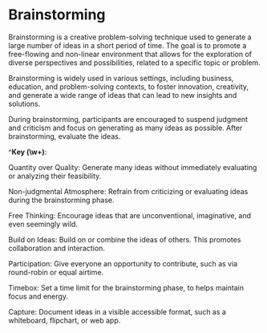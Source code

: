 # Brainstorming

Brainstorming is a creative problem-solving technique used to generate a large number of ideas in a short period of time. The goal is to promote a free-flowing and non-linear environment that allows for the exploration of diverse perspectives and possibilities, related to a specific topic or problem.

Brainstorming is widely used in various settings, including business, education, and problem-solving contexts, to foster innovation, creativity, and generate a wide range of ideas that can lead to new insights and solutions.

During brainstorming, participants are encouraged to suspend judgment and criticism and focus on generating as many ideas as possible. After brainstorming, evaluate the ideas.

^**Key (\w+)**:

Quantity over Quality: Generate many ideas without immediately evaluating or analyzing their feasibility.

Non-judgmental Atmosphere: Refrain from criticizing or evaluating ideas during the brainstorming phase.

Free Thinking: Encourage ideas that are unconventional, imaginative, and even seemingly wild.

Build on Ideas: Build on or combine the ideas of others. This promotes collaboration and interaction.

Participation: Give everyone an opportunity to contribute, such as via round-robin or equal airtime.

Timebox: Set a time limit for the brainstorming phase, to helps maintain focus and energy.

Capture: Document ideas in a visible accessible format, such as a whiteboard, flipchart, or web app.


